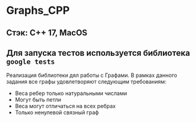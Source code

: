 # Graphs_CPP

## Стэк: C++ 17, MacOS
## Для запуска тестов используется библиотека `google tests ` 
Реализация библиотеки дял работы с Графами.
В рамках данного задания все графы  удовлетворяют следующим требованиям:
- Веса ребер только натуральными числами
- Могут быть петли
- Веса могут отличаться на всех ребрах
- Только ненулевой связный граф

